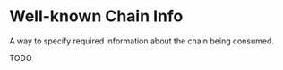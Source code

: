 # Well-known Chain Info

A way to specify required information about the chain being consumed.

TODO
